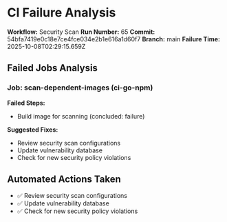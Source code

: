 # CI Failure Analysis

**Workflow:** Security Scan
**Run Number:** 65
**Commit:** 54bfa7419e0c18e7ce4fce034e2b1e616a1d60f7
**Branch:** main
**Failure Time:** 2025-10-08T02:29:15.659Z

## Failed Jobs Analysis

### Job: scan-dependent-images (ci-go-npm)
**Failed Steps:**
- Build image for scanning (concluded: failure)

**Suggested Fixes:**
- Review security scan configurations
- Update vulnerability database
- Check for new security policy violations

## Automated Actions Taken
- ✅ Review security scan configurations
- ✅ Update vulnerability database
- ✅ Check for new security policy violations
